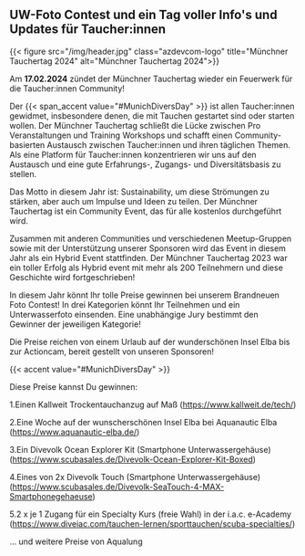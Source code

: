 ## UW-Foto Contest und ein Tag voller Info's und Updates für Taucher:innen

{{< figure src="/img/header.jpg" class="azdevcom-logo" title="Münchner Tauchertag 2024" alt="Münchner Tauchertag 2024">}}

Am **17.02.2024** zündet der Münchner Tauchertag wieder ein Feuerwerk für die Taucher:innen Community!

Der {{< span_accent value="#MunichDiversDay" >}} ist allen Taucher:innen gewidmet, insbesondere denen, die mit Tauchen gestartet sind oder starten wollen.
Der Münchner Tauchertag schließt die Lücke zwischen Pro Veranstaltungen und Training Workshops und schafft einen Community-basierten Austausch zwischen Taucher:innen und ihren täglichen Themen.
Als eine Platform für Taucher:innen konzentrieren wir uns auf den Austausch und eine gute Erfahrungs-, Zugangs- und Diversitätsbasis zu stellen.

Das Motto in diesem Jahr ist: Sustainability, um diese Strömungen zu stärken, aber auch um Impulse und Ideen zu teilen.
Der Münchner Tauchertag ist ein Community Event, das für alle kostenlos durchgeführt wird.

Zusammen mit anderen Communities und verschiedenen Meetup-Gruppen sowie mit der Unterstützung unserer Sponsoren wird das Event in diesem Jahr als ein Hybrid Event stattfinden.
Der Münchner Tauchertag 2023 war ein toller Erfolg als Hybrid event mit mehr als 200 Teilnehmern und diese Geschichte wird fortgeschrieben!

In diesem Jahr könnt Ihr tolle Preise gewinnen bei unserem Brandneuen Foto Contest! In drei Kategorien könnt Ihr Teilnehmen und ein Unterwasserfoto einsenden. Eine unabhängige Jury bestimmt den Gewinner der jeweiligen Kategorie!

Die Preise reichen von einem Urlaub auf der wunderschönen Insel Elba bis zur Actioncam, bereit gestellt von unseren Sponsoren!

{{< accent value="#MunichDiversDay" >}}

Diese Preise kannst Du gewinnen:

1.Einen Kallweit Trockentauchanzug auf Maß (https://www.kallweit.de/tech/)

2.Eine Woche auf der wunscherschönen Insel Elba bei Aquanautic Elba (https://www.aquanautic-elba.de/)

3.Ein Divevolk Ocean Explorer Kit (Smartphone Unterwassergehäuse) (https://www.scubasales.de/Divevolk-Ocean-Explorer-Kit-Boxed)

4.Eines von 2x Divevolk Touch (Smartphone Unterwassergehäuse) (https://www.scubasales.de/Divevolk-SeaTouch-4-MAX-Smartphonegehaeuse)

5.2 x je 1 Zugang für ein Specialty Kurs (freie Wahl) in der i.a.c. e-Academy (https://www.diveiac.com/tauchen-lernen/sporttauchen/scuba-specialties/)

... und weitere Preise von Aqualung
